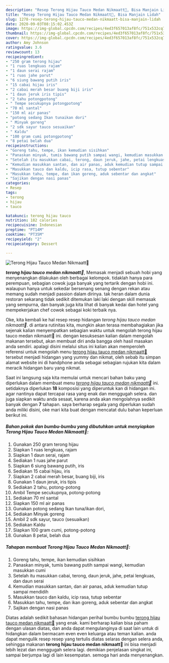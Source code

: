 ```yaml
---
description: "Resep Terong Hijau Tauco Medan Nikmaatt🤤, Bisa Manjain Lidah"
title: "Resep Terong Hijau Tauco Medan Nikmaatt🤤, Bisa Manjain Lidah"
slug: 1278-resep-terong-hijau-tauco-medan-nikmaatt-bisa-manjain-lidah
date: 2020-09-03T08:15:02.453Z
image: https://img-global.cpcdn.com/recipes/4ed3f657013af8fc/751x532cq70/terong-hijau-tauco-medan-nikmaatt🤤-foto-resep-utama.jpg
thumbnail: https://img-global.cpcdn.com/recipes/4ed3f657013af8fc/751x532cq70/terong-hijau-tauco-medan-nikmaatt🤤-foto-resep-utama.jpg
cover: https://img-global.cpcdn.com/recipes/4ed3f657013af8fc/751x532cq70/terong-hijau-tauco-medan-nikmaatt🤤-foto-resep-utama.jpg
author: Amy Johnson
ratingvalue: 3.6
reviewcount: 13
recipeingredient:
- "250 gram terong hijau"
- "1 ruas lengkuas rajam"
- "1 daun serai rajam"
- "1 ruas jahe parut"
- "6 siung bawang putih iris"
- "15 cabai hijau iris"
- "2 cabai merah besar buang biji iris"
- "1 daun jeruk iris tipis"
- "2 tahu potongpotong"
- " Tempe secukupnya potongpotong"
- "70 ml santal"
- "150 ml air panas"
- "potong sedang Ikan tunaikan dori"
- " Minyak goreng"
- "2 sdk sayur tauco sesuaikan"
- " Kaldu"
- "100 gram cumi potongpotong"
- "8 petai belah dua"
recipeinstructions:
- "Goreng tahu, tempe, ikan kemudian sisihkan"
- "Panaskan minyak, tumis bawang putih sampai wangi, kemudian masukkan cumi"
- "Setelah itu masukkan cabai, terong, daun jeruk, jahe, petai lengkuas, dan daun serai"
- "Kemudian masukkan santan, dan air panas, aduk kemudian tutup sampai mendidih"
- "Masukkan tauco dan kaldu, icip rasa, tutup sebentar"
- "Masukkan tahu, tempe, dan ikan goreng, aduk sebentar dan angkat"
- "Sajikan dengan nasi panas"
categories:
- Resep
tags:
- terong
- hijau
- tauco

katakunci: terong hijau tauco 
nutrition: 182 calories
recipecuisine: Indonesian
preptime: "PT14M"
cooktime: "PT35M"
recipeyield: "2"
recipecategory: Dessert

---
```



![Terong Hijau Tauco Medan Nikmaatt🤤](https://img-global.cpcdn.com/recipes/4ed3f657013af8fc/751x532cq70/terong-hijau-tauco-medan-nikmaatt🤤-foto-resep-utama.jpg)

<b><i>terong hijau tauco medan nikmaatt🤤</i></b>, Memasak menjadi sebuah hobi yang menyenangkan dilakukan oleh berbagai kelompok. tidaklah hanya para perempuan, sebagian cowok juga banyak yang tertarik dengan hobi ini. walaupun hanya untuk sekedar bersenang senang dengan rekan atau memang sudah menjadi passion dalam dirinya. tak heran dalam dunia restoran sekarang tidak sedikit ditemukan laki laki dengan skill memasak yang sempurna, dan banyak juga kita lihat di banyak kedai dan hotel yang mempekerjakan chef cowok sebagai koki terbaik nya.

Oke, kita kembali ke hal resep resep hidangan <i>terong hijau tauco medan nikmaatt🤤</i>. di antara rutinitas kita, mungkin akan terasa membahagiakan jika sejenak kalian menyempatkan sebagian waktu untuk mengolah terong hijau tauco medan nikmaatt🤤 ini. dengan kesuksesan kalian dalam mengolah makanan tersebut, akan membuat diri anda bangga oleh hasil masakan anda sendiri. apalagi disini melalui situs ini kalian akan memperoleh referensi untuk mengolah menu <u>terong hijau tauco medan nikmaatt🤤</u> tersebut menjadi hidangan yang yummy dan nikmat, oleh sebab itu simpan alamat website ini di handphone anda sebagai sebagian rujukan kita dalam meracik hidangan baru yang nikmat.




Saat ini langsung saja kita memulai untuk mencari bahan baku yang diperlukan dalam membuat menu <u><i>terong hijau tauco medan nikmaatt🤤</i></u> ini. setidaknya diperlukan <b>18</b> komposisi yang diperuntuk kan di hidangan ini. agar nantinya dapat tercapai rasa yang enak dan menggugah selera. dan juga siapkan waktu anda sesaat, karena anda akan mengolahnya sedikit banyak dengan <b>7</b> tahapan. saya berharap segala yang diperlukan sudah anda miliki disini, oke mari kita buat dengan mencatat dulu bahan keperluan berikut ini.

<!--inarticleads1-->

##### Bahan pokok dan bumbu-bumbu yang dibutuhkan untuk menyiapkan Terong Hijau Tauco Medan Nikmaatt🤤:

1. Gunakan 250 gram terong hijau
1. Siapkan 1 ruas lengkuas, rajam
1. Siapkan 1 daun serai, rajam
1. Sediakan 1 ruas jahe parut
1. Siapkan 6 siung bawang putih, iris
1. Sediakan 15 cabai hijau, iris
1. Siapkan 2 cabai merah besar, buang biji, iris
1. Gunakan 1 daun jeruk, iris tipis
1. Sediakan 2 tahu, potong-potong
1. Ambil  Tempe secukupnya, potong-potong
1. Sediakan 70 ml santal
1. Siapkan 150 ml air panas
1. Gunakan potong sedang Ikan tuna/ikan dori,
1. Sediakan  Minyak goreng
1. Ambil 2 sdk sayur, tauco (sesuaikan)
1. Sediakan  Kaldu
1. Siapkan 100 gram cumi, potong-potong
1. Gunakan 8 petai, belah dua




<!--inarticleads2-->

##### Tahapan membuat Terong Hijau Tauco Medan Nikmaatt🤤:

1. Goreng tahu, tempe, ikan kemudian sisihkan
1. Panaskan minyak, tumis bawang putih sampai wangi, kemudian masukkan cumi
1. Setelah itu masukkan cabai, terong, daun jeruk, jahe, petai lengkuas, dan daun serai
1. Kemudian masukkan santan, dan air panas, aduk kemudian tutup sampai mendidih
1. Masukkan tauco dan kaldu, icip rasa, tutup sebentar
1. Masukkan tahu, tempe, dan ikan goreng, aduk sebentar dan angkat
1. Sajikan dengan nasi panas




Diatas adalah sedikit bahasan hidangan perihal bumbu bumbu <u>terong hijau tauco medan nikmaatt🤤</u> yang enak. kami berharap kalian bisa paham dengan ulasan diatas, dan anda dapat mengulanginya di saat lain untuk di hidangkan dalam bermacam even even keluarga atau teman kalian. anda dapat mengulik resep resep yang tertulis diatas selaras dengan selera anda, sehingga makanan <b>terong hijau tauco medan nikmaatt🤤</b> ini bisa menjadi lebih lezat dan menggugah selera lagi. demikian penjelasan singkat ini, sampai berjumpa lagi di lain kesempatan. semoga hari anda menyenangkan.

